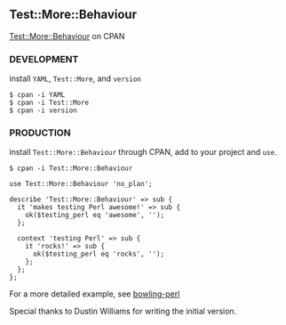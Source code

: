 ## Test::More::Behaviour ##

[Test::More::Behaviour](http://search.cpan.org/dist/Test-More-Behaviour/) on CPAN

### DEVELOPMENT ###

install `YAML`, `Test::More`, and `version`

```
$ cpan -i YAML
$ cpan -i Test::More
$ cpan -i version
```

### PRODUCTION ###

install `Test::More::Behaviour` through CPAN, add to your project and `use`.

```
$ cpan -i Test::More::Behaviour
```

```
use Test::More::Behaviour 'no_plan';

describe 'Test::More::Behaviour' => sub {
  it 'makes testing Perl awesome!' => sub {
    ok($testing_perl eq 'awesome', '');
  };

  context 'testing Perl' => sub {
    it 'rocks!' => sub {
      ok($testing_perl eq 'rocks', '');
    };
  };
};
```

For a more detailed example, see [bowling-perl](https://github.com/bostonaholic/bowling-perl)

Special thanks to Dustin Williams for writing the initial version.
